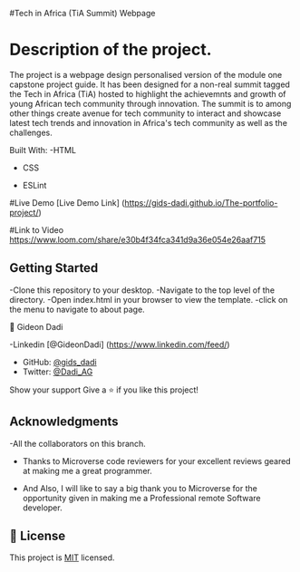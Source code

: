 #Tech in Africa (TiA Summit) Webpage

# Description of the project.

The project is a webpage design personalised version of the module one capstone project guide. It has been designed for a non-real summit tagged the Tech in Africa (TiA) hosted to highlight the achievemnts and growth of young African tech community through innovation. The summit is to among other things create avenue for tech community to interact and showcase latest tech trends and innovation in Africa's tech community as well as the challenges.

Built With:
-HTML

- CSS

- ESLint

#Live Demo
[Live Demo Link] (https://gids-dadi.github.io/The-portfolio-project/)

#Link to Video
https://www.loom.com/share/e30b4f34fca341d9a36e054e26aaf715


## Getting Started

-Clone this repository to your desktop.
-Navigate to the top level of the directory.
-Open index.html in your browser to view the template.
-click on the menu to navigate to about page.

👤 Gideon Dadi

-Linkedin [@GideonDadi] (https://www.linkedin.com/feed/)

- GitHub: [@gids_dadi](https://github.com/gids-dadi)
- Twitter: [@Dadi_AG](https://twitter.com/Dadi_AG)

Show your support
Give a ⭐️ if you like this project!

## Acknowledgments

-All the collaborators on this branch.

- Thanks to Microverse code reviewers for your excellent reviews geared at making me a great programmer.

- And Also, I will like to say a big thank you to Microverse for the opportunity given in making me a Professional remote Software developer.

## 📝 License

This project is [MIT]("./MIT.md") licensed.

